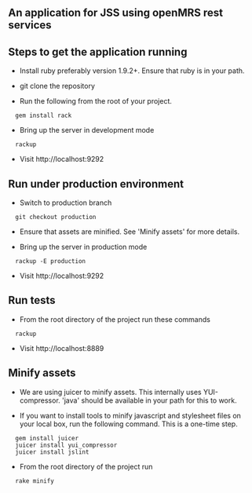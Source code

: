 An application for JSS using openMRS rest services
--------------------------------------------------

Steps to get the application running
------------------------------------

* Install ruby preferably version 1.9.2+. Ensure that ruby is in your path.

* git clone the repository

* Run the following from the root of your project.

``` shell
  gem install rack
```

* Bring up the server in development mode

``` shell
  rackup
```

* Visit http://localhost:9292

Run under production environment
--------------------------------

* Switch to production branch

``` shell
  git checkout production
```

* Ensure that assets are minified. See 'Minify assets' for more details.

* Bring up the server in production mode

``` shell
  rackup -E production
```

* Visit http://localhost:9292

Run tests
---------

* From the root directory of the project run these commands

``` shell
  rackup
```

* Visit http://localhost:8889

Minify assets
-------------

* We are using juicer to minify assets. This internally uses YUI-compressor. 'java' should be available in your path for this to work.


* If you want to install tools to minify javascript and stylesheet files on your local box, run the following command. This is a one-time step.

``` shell
  gem install juicer
  juicer install yui_compressor
  juicer install jslint
```

* From the root directory of the project run

``` shell
  rake minify
```

